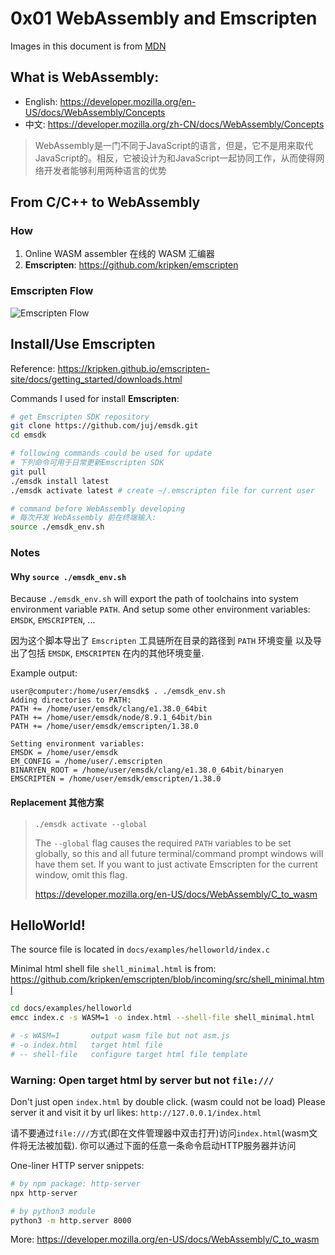# 0x01 WebAssembly and Emscripten

Images in this document is from [MDN](https://developer.mozilla.org)

## What is WebAssembly:

- English: <https://developer.mozilla.org/en-US/docs/WebAssembly/Concepts>
- 中文: <https://developer.mozilla.org/zh-CN/docs/WebAssembly/Concepts>

> WebAssembly是一门不同于JavaScript的语言，但是，它不是用来取代JavaScript的。相反，它被设计为和JavaScript一起协同工作，从而使得网络开发者能够利用两种语言的优势

## From C/C++ to WebAssembly

### How 

1. Online WASM assembler 在线的 WASM 汇编器
2. **Emscripten**: <https://github.com/kripken/emscripten> 

### Emscripten Flow

![Emscripten Flow](images/emscripten-flow.png)

## Install/Use Emscripten 

Reference: <https://kripken.github.io/emscripten-site/docs/getting_started/downloads.html>

Commands I used for install **Emscripten**:

``` bash
# get Emscripten SDK repository
git clone https://github.com/juj/emsdk.git
cd emsdk

# following commands could be used for update 
# 下列命令可用于日常更新Emscripten SDK
git pull
./emsdk install latest
./emsdk activate latest # create ~/.emscripten file for current user

# command before WebAssembly developing
# 每次开发 WebAssembly 前在终端输入:
source ./emsdk_env.sh
```

### Notes

#### Why `source ./emsdk_env.sh`

Because `./emsdk_env.sh` will export the path of toolchains into system environment variable `PATH`.
And setup some other environment variables: `EMSDK`, `EMSCRIPTEN`, ...

因为这个脚本导出了 `Emscripten` 工具链所在目录的路径到 `PATH` 环境变量 以及导出了包括 `EMSDK`, `EMSCRIPTEN` 在内的其他环境变量.

Example output:
```
user@computer:/home/user/emsdk$ . ./emsdk_env.sh
Adding directories to PATH:
PATH += /home/user/emsdk/clang/e1.38.0_64bit
PATH += /home/user/emsdk/node/8.9.1_64bit/bin
PATH += /home/user/emsdk/emscripten/1.38.0

Setting environment variables:
EMSDK = /home/user/emsdk
EM_CONFIG = /home/user/.emscripten
BINARYEN_ROOT = /home/user/emsdk/clang/e1.38.0_64bit/binaryen
EMSCRIPTEN = /home/user/emsdk/emscripten/1.38.0
```

#### Replacement 其他方案

> `./emsdk activate --global`
>
> The `--global` flag causes the required `PATH` variables to be set globally, so this and all future terminal/command prompt windows will have them set. If you want to just activate Emscripten for the current window, omit this flag.
>
> <https://developer.mozilla.org/en-US/docs/WebAssembly/C_to_wasm>

## HelloWorld!

The source file is located in `docs/examples/helloworld/index.c`

Minimal html shell file `shell_minimal.html` is from: <https://github.com/kripken/emscripten/blob/incoming/src/shell_minimal.html>

``` bash
cd docs/examples/helloworld
emcc index.c -s WASM=1 -o index.html --shell-file shell_minimal.html

# -s WASM=1       output wasm file but not asm.js
# -o index.html   target html file
# -- shell-file   configure target html file template
```

### Warning: Open target html by server but not `file:///`

Don't just open `index.html` by double click. (wasm could not be load) Please server it and visit it by url likes: `http://127.0.0.1/index.html`

请不要通过`file:///`方式(即在文件管理器中双击打开)访问`index.html`(wasm文件将无法被加载). 你可以通过下面的任意一条命令启动HTTP服务器并访问

One-liner HTTP server snippets:

``` bash
# by npm package: http-server
npx http-server

# by python3 module
python3 -m http.server 8000
```

More: <https://developer.mozilla.org/en-US/docs/WebAssembly/C_to_wasm>
